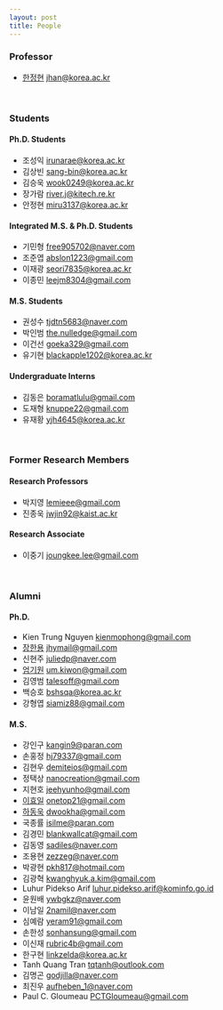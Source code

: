 ```yaml
---
layout: post
title: People
---
```


### Professor
* [한정현](/jhan) jhan@korea.ac.kr

<br>

### Students
#### Ph.D. Students
* 조성익 irunarae@korea.ac.kr
* 김상빈 sang-bin@korea.ac.kr
* 김승욱 wook0249@korea.ac.kr
* 장가람 river.j@kitech.re.kr
* 안정현 miru3137@korea.ac.kr

#### Integrated M.S. & Ph.D. Students
* 기민형 free905702@naver.com
* 조준엽 abslon1223@gmail.com
* 이재광 seori7835@korea.ac.kr
* 이종민 leejm8304@gmail.com

#### M.S. Students
* 권성수 tjdtn5683@naver.com
* 박인범 the.nulledge@gmail.com
* 이건선 goeka329@gmail.com
* 유기현 blackapple1202@korea.ac.kr

#### Undergraduate Interns
* 김동은 boramatlulu@gmail.com
* 도재형 knuppe22@gmail.com
* 유재황 yjh4645@korea.ac.kr

<br>

### Former Research Members
#### Research Professors
* 박지영 lemieee@gmail.com
* 진종욱 jwjin92@kaist.ac.kr

#### Research Associate
* 이중기 joungkee.lee@gmail.com

<br>

### Alumni
#### Ph.D.
* Kien Trung Nguyen kienmophong@gmail.com
* [장한용](/hanyoung) jhymail@gmail.com
* 신현주 juliedp@naver.com
* [엄기원](/~kiwon) um.kiwon@gmail.com
* 김영범 talesoff@gmail.com
* 백승호 bshsqa@korea.ac.kr
* 강형엽 siamiz88@gmail.com

#### M.S.
* 강인구 kangin9@paran.com
* 손홍정 hj79337@gmail.com
* 김현우 demiteios@gmail.com
* 정택상 nanocreation@gmail.com
* 지현호 jeehyunho@gmail.com
* [이효일](http://hldec.net/) onetop21@gmail.com
* [하동욱](http://www.linkedin.com/in/dwookha) dwookha@gmail.com
* 국종률 isilme@paran.com
* 김경민 blankwallcat@gmail.com
* 김동영 sadiles@naver.com
* 조용현 zezzeg@naver.com
* 박광현 pkh817@hotmail.com
* 김광혁 kwanghyuk.a.kim@gmail.com
* Luhur Pidekso Arif luhur.pidekso.arif@kominfo.go.id
* 윤원배 ywbgkz@naver.com
* 이남일 2namil@naver.com
* 심예람 yeram91@gmail.com
* 손한성 sonhansung@gmail.com
* 이신재 rubric4b@gmail.com
* 한구현 linkzelda@korea.ac.kr
* Tanh Quang Tran tqtanh@outlook.com
* 김명곤 godjilla@naver.com
* 최진우 aufheben_1@naver.com
* Paul C. Gloumeau PCTGloumeau@gmail.com